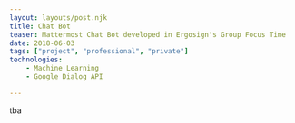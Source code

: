 ```yaml
---
layout: layouts/post.njk
title: Chat Bot
teaser: Mattermost Chat Bot developed in Ergosign's Group Focus Time
date: 2018-06-03
tags: ["project", "professional", "private"]
technologies:
    - Machine Learning
    - Google Dialog API

---
```



tba